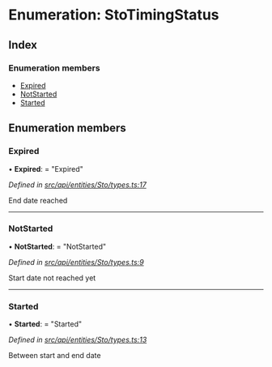 # Enumeration: StoTimingStatus

## Index

### Enumeration members

* [Expired](stotimingstatus.md#expired)
* [NotStarted](stotimingstatus.md#notstarted)
* [Started](stotimingstatus.md#started)

## Enumeration members

###  Expired

• **Expired**: = "Expired"

*Defined in [src/api/entities/Sto/types.ts:17](https://github.com/PolymathNetwork/polymesh-sdk/blob/108d588b/src/api/entities/Sto/types.ts#L17)*

End date reached

___

###  NotStarted

• **NotStarted**: = "NotStarted"

*Defined in [src/api/entities/Sto/types.ts:9](https://github.com/PolymathNetwork/polymesh-sdk/blob/108d588b/src/api/entities/Sto/types.ts#L9)*

Start date not reached yet

___

###  Started

• **Started**: = "Started"

*Defined in [src/api/entities/Sto/types.ts:13](https://github.com/PolymathNetwork/polymesh-sdk/blob/108d588b/src/api/entities/Sto/types.ts#L13)*

Between start and end date
